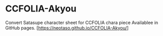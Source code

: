 # CCFOLIA-Akyou
Convert Satasupe character sheet for CCFOLIA chara piece
Availablee in GitHub pages. [https://neotaso.github.io/CCFOLIA-Akyou/]